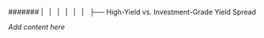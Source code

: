 ####### |   |   |   |   |   |   ├── High-Yield vs. Investment-Grade Yield Spread

*Add content here*